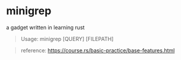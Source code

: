 # minigrep
a gadget written in learning rust

> Usage: minigrep [QUERY] [FILEPATH]

> reference: https://course.rs/basic-practice/base-features.html
